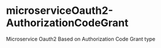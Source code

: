 # microserviceOauth2-AuthorizationCodeGrant
Microservice Oauth2 Based on Authorization Code Grant type

